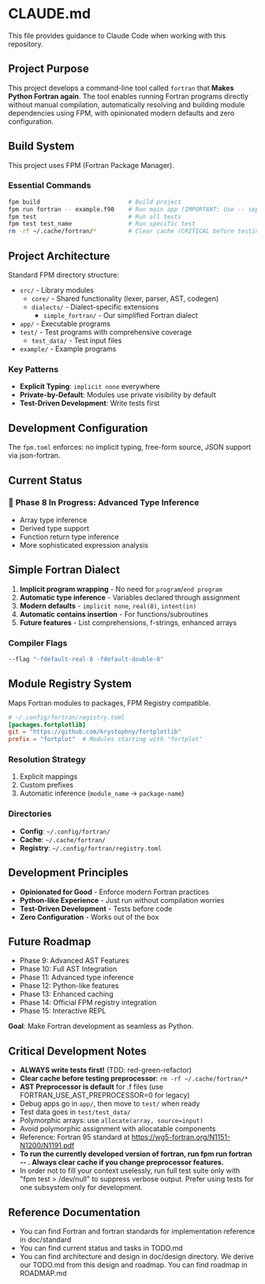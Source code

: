 # CLAUDE.md

This file provides guidance to Claude Code when working with this repository.

## Project Purpose

This project develops a command-line tool called `fortran` that **Makes Python Fortran again**. The tool enables running Fortran programs directly without manual compilation, automatically resolving and building module dependencies using FPM, with opinionated modern defaults and zero configuration.

## Build System

This project uses FPM (Fortran Package Manager).

### Essential Commands

```bash
fpm build                         # Build project
fpm run fortran -- example.f90    # Run main app (IMPORTANT: Use -- separator)
fpm test                          # Run all tests
fpm test test_name                # Run specific test
rm -rf ~/.cache/fortran/*         # Clear cache (CRITICAL before testing preprocessor!)
```

## Project Architecture

Standard FPM directory structure:
- `src/` - Library modules
  - `core/` - Shared functionality (lexer, parser, AST, codegen)
  - `dialects/` - Dialect-specific extensions
    - `simple_fortran/` - Our simplified Fortran dialect
- `app/` - Executable programs
- `test/` - Test programs with comprehensive coverage
  - `test_data/` - Test input files
- `example/` - Example programs

### Key Patterns
- **Explicit Typing**: `implicit none` everywhere
- **Private-by-Default**: Modules use private visibility by default
- **Test-Driven Development**: Write tests first

## Development Configuration

The `fpm.toml` enforces: no implicit typing, free-form source, JSON support via json-fortran.

## Current Status

### 🚧 **Phase 8 In Progress**: Advanced Type Inference
- Array type inference
- Derived type support
- Function return type inference
- More sophisticated expression analysis

## Simple Fortran Dialect

1. **Implicit program wrapping** - No need for `program`/`end program`
2. **Automatic type inference** - Variables declared through assignment
3. **Modern defaults** - `implicit none`, `real(8)`, `intent(in)`
4. **Automatic contains insertion** - For functions/subroutines
5. **Future features** - List comprehensions, f-strings, enhanced arrays

### Compiler Flags
```bash
--flag "-fdefault-real-8 -fdefault-double-8"
```

## Module Registry System

Maps Fortran modules to packages, FPM Registry compatible.

```toml
# ~/.config/fortran/registry.toml
[packages.fortplotlib]
git = "https://github.com/krystophny/fortplotlib"
prefix = "fortplot"  # Modules starting with "fortplot"
```

### Resolution Strategy
1. Explicit mappings
2. Custom prefixes
3. Automatic inference (`module_name` → `package-name`)

### Directories
- **Config**: `~/.config/fortran/`
- **Cache**: `~/.cache/fortran/`
- **Registry**: `~/.config/fortran/registry.toml`

## Development Principles

- **Opinionated for Good** - Enforce modern Fortran practices
- **Python-like Experience** - Just run without compilation worries
- **Test-Driven Development** - Tests before code
- **Zero Configuration** - Works out of the box

## Future Roadmap

- Phase 9: Advanced AST Features
- Phase 10: Full AST Integration
- Phase 11: Advanced type inference
- Phase 12: Python-like features
- Phase 13: Enhanced caching
- Phase 14: Official FPM registry integration
- Phase 15: Interactive REPL

**Goal**: Make Fortran development as seamless as Python.

## Critical Development Notes

- **ALWAYS write tests first!** (TDD: red-green-refactor)
- **Clear cache before testing preprocessor**: `rm -rf ~/.cache/fortran/*`
- **AST Preprocessor is default** for .f files (use FORTRAN_USE_AST_PREPROCESSOR=0 for legacy)
- Debug apps go in `app/`, then move to `test/` when ready
- Test data goes in `test/test_data/`
- Polymorphic arrays: use `allocate(array, source=input)`
- Avoid polymorphic assignment with allocatable components
- Reference: Fortran 95 standard at https://wg5-fortran.org/N1151-N1200/N1191.pdf
- **To run the currently developed version of fortran, run fpm run fortran -- <arguments>. Always clear cache if you change preprocessor features.**
- In order not to fill your context uselessly, run full test suite only with "fpm test > /dev/null" to suppress verbose output. Prefer using tests for one subsystem only for development.

## Reference Documentation

- You can find Fortran and fortran standards for implementation reference in doc/standard
- You can find current status and tasks in TODO.md
- You can find architecture and design in doc/design directory. We derive our TODO.md from this design and roadmap. You can find roadmap in ROADMAP.md